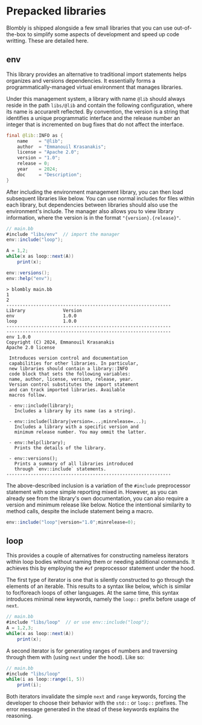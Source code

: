 # Prepacked libraries

Blombly is shipped alongside a few small libraries that
you can use out-of-the-box to simplify some aspects of 
development and speed up code writting. These are
detailed here.

## env

This library provides an alternative to traditional import statements
helps organizes and versions dependencies. 
It essentially forms a programmatically-managed
virtual environment that manages libraries.

Under this management system, a library with name `@lib` should 
always reside in the path `libs/@lib` and contain the following
configuration, where its name is accurarelt reflected. By convention, the
version is a string that identifies a unique programmatic interface
and the release number an integer that is incremented on bug fixes that 
do not affect the interface.

```java
final @lib::INFO as {
    name    = "@lib";
    author  = "Emmanouil Krasanakis";
    license = "Apache 2.0";
    version = "1.0";
    release = 0;
    year    = 2024;
    doc     = "Description";
}
```

After including the environment management library, you can
then load subsequent libraries like below. You can use normal
includes for files within each library, but dependencies between
libraries should also use the environment's include. The manager
also allows you to view library information, where 
the version is in the format `"{version}.{release}"`.

```java
// main.bb
#include "libs/env"  // import the manager
env::include("loop");

A = 1,2;
while(x as loop::next(A))
    print(x);

env::versions();
env::help("env");
```

```plaintext
> blombly main.bb
1 
2 
-------------------------------------------------------------
Library              Version
env                  1.0.0
loop                 1.0.0
------------------------------------------------------------- 
-------------------------------------------------------------
env 1.0.0
Copyright (C) 2024, Emmanouil Krasanakis
Apache 2.0 license

 Introduces version control and documentation
 capabilities for other libraries. In particular,
 new libraries should contain a library::INFO
 code block that sets the following variables:
 name, author, license, version, release, year.
 Version control substitutes the import statement
 and can track imported libraries. Available
 macros follow.

 - env::include(library);
   Includes a library by its name (as a string).

 - env::include(library|version=...;minrelease=...);
   Includes a library with a specific version and
   minimum release number. You may ommit the latter.

 - env::help(library);
   Prints the details of the library.

 - env::versions();
   Prints a summary of all libraries introduced
   through `env::include` statements.
-------------------------------------------------------------
```

The above-described inclusion is a variation of the 
`#include` preprocessor statement with some simple reporting mixed in.
However, as you can already see from the library's own documentation,
you can also require a version and minimum release like below. 
Notice the intentional similarity to method calls, 
despite the include statement being a macro.

```java
env::include("loop"|version="1.0";minrelease=0);
```

## loop

This provides a couple of alternatives for constructing
nameless iterators within loop bodies without naming them or 
needing additional commands. It achieves this
by employing the `#of` preprocessor statement under the hood.

The first type of iterator is one that is silently constructed
to go through the elements of an iterable. This results to a syntax 
like below, which is similar to for/foreach loops of other languages.
At the same time, this syntax introduces minimal new keywords, namely
the `loop::` prefix before usage of `next`.

```java
// main.bb
#include "libs/loop"  // or use env::include("loop");
A = 1,2,3;
while(x as loop::next(A)) 
    print(x);
```

A second iterator is for generating ranges of numbers and traversing
through them with (using `next` under the hood). Like so:

```java
// main.bb
#include "libs/loop"
while(i as loop::range(1, 5))
    print(i);
```


Both iterators invalidate the simple `next` and `range` keywords,
forcing the developer to choose their behavior with the `std::` 
or `loop::` prefixes.
The error message generated in the stead of these keywords explains 
the reasoning.
